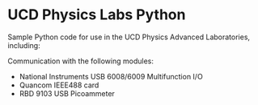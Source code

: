 # UCD Physics Labs Python

Sample Python code for use in the UCD Physics Advanced Laboratories, including:

Communication with the following modules: 
* National Instruments USB 6008/6009 Multifunction I/O
* Quancom IEEE488 card
* RBD 9103 USB Picoammeter
